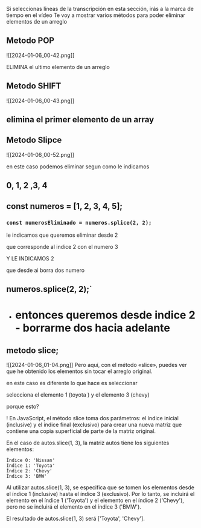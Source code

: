 
Si seleccionas líneas de la transcripción en esta sección, irás a la marca de tiempo en el vídeo
Te voy a mostrar varios métodos para poder eliminar elementos de un arreglo


##  Metodo  POP

![[2024-01-06_00-42.png]]


ELIMINA  el ultimo  elemento de un arreglo


##  Metodo SHIFT

![[2024-01-06_00-43.png]]
## elimina el primer elemento de un array


##  Metodo  Slipce

![[2024-01-06_00-52.png]]

en este caso podemos eliminar segun como le indicamos

##                                     0, 1, 2 ,3, 4
## const numeros = [1, 2, 3, 4, 5];
### `const numerosEliminado = numeros.splice(2, 2);`

le indicamos que queremos eliminar desde 2

que corresponde al indice 2 con el numero  3 

Y LE INDICAMOS 2

que desde ai borra dos numero

## numeros.splice(2, 2);`

 - # entonces queremos  desde indice 2 - borrarme dos hacia adelante


## metodo  slice;

![[2024-01-06_01-04.png]]
 Pero aquí, con el método «slice», puedes ver que he obtenido los elementos sin tocar el arreglo original. 


en este caso es diferente lo que hace es seleccionar 

selecciona el elemento 1 (toyota ) y el elemento 3 (chevy)

porque esto?


! En JavaScript, el método slice toma dos parámetros: el índice inicial (inclusive) y el índice final (exclusivo) para crear una nueva matriz que contiene una copia superficial de parte de la matriz original.

En el caso de autos.slice(1, 3), la matriz autos tiene los siguientes elementos:

    Índice 0: 'Nissan'
    Índice 1: 'Toyota'
    Índice 2: 'Chevy'
    Índice 3: 'BMW'

Al utilizar autos.slice(1, 3), se especifica que se tomen los elementos desde el índice 1 (inclusive) hasta el índice 3 (exclusivo). Por lo tanto, se incluirá el elemento en el índice 1 ('Toyota') y el elemento en el índice 2 ('Chevy'), pero no se incluirá el elemento en el índice 3 ('BMW').

El resultado de autos.slice(1, 3) será ['Toyota', 'Chevy'].